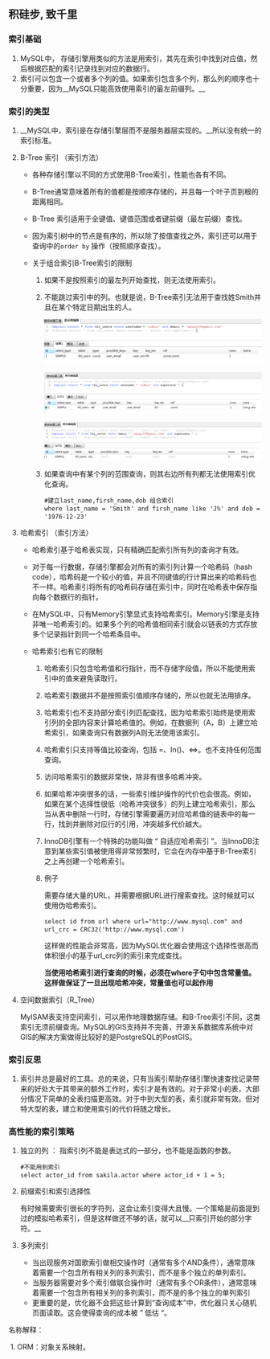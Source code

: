 ## 积硅步, 致千里

### 索引基础

1. MySQL中， 存储引擎用类似的方法是用索引，其先在索引中找到对应值，然后根据匹配的索引记录找到对应的数据行。
2. 索引可以包含一个或者多个列的值。如果索引包含多个列，那么列的顺序也十分重要，因为__MySQL只能高效使用索引的最左前缀列。__

### 索引的类型

1. __MySQL中，索引是在存储引擎层而不是服务器层实现的。__所以没有统一的索引标准。

2. B-Tree 索引 （索引方法）

   * 各种存储引擎以不同的方式使用B-Tree索引，性能也各有不同。

   * B-Tree通常意味着所有的值都是按顺序存储的，并且每一个叶子页到根的距离相同。

   * B-Tree 索引适用于全键值、键值范围或者键前缀（最左前缀）查找。

   * 因为索引树中的节点是有序的，所以除了按值查找之外，索引还可以用于查询中的`order by` 操作（按照顺序查找）。

   * 关于组合索引B-Tree索引的限制

     1. 如果不是按照索引的最左列开始查找，则无法使用索引。

     2. 不能跳过索引中的列。也就是说，B-Tree索引无法用于查找姓Smith并且在某个特定日期出生的人。

        ![20180612194159](./image/20180612194159.png)

        

        ![20180612194227](./image/20180612194227.png)

        

        ![20180612194227](./image/20180612194521.png)

        

     3. 如果查询中有某个列的范围查询，则其右边所有列都无法使用索引优化查询。

        ```mysql
        #建立last_name,firsh_name,dob 组合索引
        where last_name = 'Smith' and firsh_name like 'J%' and dob = '1976-12-23'
        ```

3. 哈希索引 （索引方法）

   * 哈希索引基于哈希表实现，只有精确匹配索引所有列的查询才有效。

   * 对于每一行数据，存储引擎都会对所有的索引列计算一个哈希码（hash code），哈希码是一个较小的值，并且不同键值的行计算出来的哈希码也不一样。哈希索引将所有的哈希码存储在索引中，同时在哈希表中保存指向每个数据行的指针。

   * 在MySQL中，只有Memory引擎显式支持哈希索引。Memory引擎是支持非唯一哈希索引的。如果多个列的哈希值相同索引就会以链表的方式存放多个记录指针到同一个哈希条目中。

   * 哈希索引也有它的限制

     1. 哈希索引只包含哈希值和行指针，而不存储字段值，所以不能使用索引中的值来避免读取行。

     2. 哈希索引数据并不是按照索引值顺序存储的，所以也就无法用排序。

     3. 哈希索引也不支持部分索引列匹配查找，因为哈希索引始终是使用索引列的全部内容来计算哈希值的。例如，在数据列（A，B）上建立哈希索引，如果查询只有数据列A则无法使用该索引。

     4. 哈希索引只支持等值比较查询，包括 =、In()、<=>。也不支持任何范围查询。

     5. 访问哈希索引的数据非常快，除非有很多哈希冲突。

     6. 如果哈希冲突很多的话，一些索引维护操作的代价也会很高。例如，如果在某个选择性很低（哈希冲突很多）的列上建立哈希索引，那么当从表中删除一行时，存储引擎需要遍历对应哈希值的链表中的每一行，找到并删除对应行的引用，冲突越多代价越大。

     7. InnoDB引擎有一个特殊的功能叫做 “ 自适应哈希索引  ”。当InnoDB注意到某些索引值被使用得非常频繁时，它会在内存中基于B-Tree索引之上再创建一个哈希索引。

     8. 例子

        需要存储大量的URL，并需要根据URL进行搜索查找。这时候就可以使用伪哈希索引。

        ```mysql
        select id from url where url="http://www.mysql.com" and url_crc = CRC32('http://www.mysql.com')
        ```

        这样做的性能会非常高，因为MySQL优化器会使用这个选择性很高而体积很小的基于url_crc列的索引来完成查找。

        __当使用哈希索引进行查询的时候，必须在where子句中包含常量值。这样做保证了一旦出现哈希冲突，常量值也可以起作用__

4. 空间数据索引（R_Tree）

   MyISAM表支持空间索引，可以用作地理数据存储。和B-Tree索引不同，这类索引无须前缀查询。MySQL的GIS支持并不完善，开源关系数据库系统中对GIS的解决方案做得比较好的是PostgreSQL的PostGIS。

### 索引反思

1. 索引并总是最好的工具。总的来说，只有当索引帮助存储引擎快速查找记录带来的好处大于其带来的额外工作时，索引才是有效的。对于非常小的表，大部分情况下简单的全表扫描更高效。对于中到大型的表，索引就非常有效。但对特大型的表，建立和使用索引的代价将随之增长。

### 高性能的索引策略

1. 独立的列 ： 指索引列不能是表达式的一部分，也不能是函数的参数。

   ```mysql
   #不能用到索引
   select actor_id from sakila.actor where actor_id + 1 = 5;
   ```

2. 前缀索引和索引选择性

   有时候需要索引很长的字符列，这会让索引变得大且慢。一个策略是前面提到过的模拟哈希索引，但是这样做还不够的话，就可以__只索引开始的部分字符。__

3. 多列索引

   * 当出现服务对国歌索引做相交操作时（通常有多个AND条件），通常意味着需要一个包含所有相关列的多列索引，而不是多个独立的单列索引。
   * 当服务器需要对多个索引做联合操作时（通常有多个OR条件），通常意味着需要一个包含所有相关列的多列索引，而不是的多个独立的单列索引
   * 更重要的是，优化器不会把这些计算到“查询成本”中，优化器只关心随机页面读取。这会使得查询的成本被 ” 低估 “。

名称解释： 

​	1. ORM：对象关系映射。